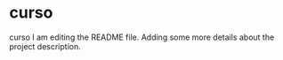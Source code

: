 # curso
curso
I am editing the README file. Adding some more details about the project description.

